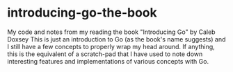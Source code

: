 # introducing-go-the-book

My code and notes from my reading the book "Introducing Go" by Caleb Doxsey
This is just an introduction to Go (as the book's name suggests) and I still have a few concepts to properly wrap my head around.
If anything, this is the equivalent of a scratch-pad that I have used to note down interesting features and implementations of various concepts with Go.
